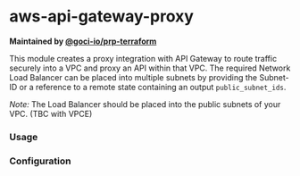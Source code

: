 # aws-api-gateway-proxy

**Maintained by [@goci-io/prp-terraform](https://github.com/orgs/goci-io/teams/prp-terraform)**

This module creates a proxy integration with API Gateway to route traffic securely into a VPC and proxy an API within that VPC.
The required Network Load Balancer can be placed into multiple subnets by providing the Subnet-ID or a reference to a remote state containing an output `public_subnet_ids`. 

*Note:* The Load Balancer should be placed into the public subnets of your VPC. (TBC with VPCE)

### Usage


### Configuration
